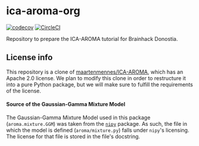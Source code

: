 # ica-aroma-org

[![codecov](https://codecov.io/gh/Brainhack-Donostia/ica-aroma-org/branch/master/graph/badge.svg)](https://codecov.io/gh/Brainhack-Donostia/ica-aroma-org)
[![CircleCI](https://circleci.com/gh/Brainhack-Donostia/ica-aroma-org.svg?branch=master&style=shield)](https://circleci.com/gh/Brainhack-Donostia/ica-aroma-org)

Repository to prepare the ICA-AROMA tutorial for Brainhack Donostia.

## License info

This repository is a clone of [maartenmennes/ICA-AROMA](https://github.com/maartenmennes/ICA-AROMA),
which has an Apache 2.0 license. We plan to modify this clone in order to restructure it into a
pure Python package, but we will make sure to fulfill the requirements of the license.

#### Source of the Gaussian-Gamma Mixture Model

The Gaussian-Gamma Mixture Model used in this package (`aroma.mixture.GGM`) was taken from
the [`nipy`](https://github.com/nipy/nipy) package. As such, the file in which the model
is defined (`aroma/mixture.py`) falls under `nipy`'s licensing. The license for that file
is stored in the file's docstring.
